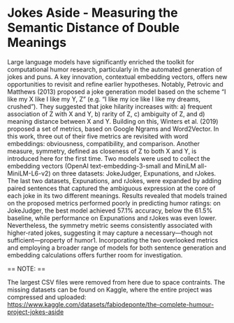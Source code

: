 # Jokes Aside - Measuring the Semantic Distance of Double Meanings

Large language models have significantly enriched the toolkit for computational humor research, particularly in the automated generation of jokes and puns. A key innovation, contextual embedding vectors, offers new opportunities to revisit and refine earlier hypotheses. Notably, Petrovic and Matthews (2013) proposed a joke generation model based on the scheme “I like my X like I like my Y, Z” (e.g. “I like my ice like I like my dreams, crushed”). They suggested that joke hilarity increases with: a) frequent association of Z with X and Y, b) rarity of Z, c) ambiguity of Z, and d) meaning distance between X and Y. Building on this, Winters et al. (2019) proposed a set of metrics, based on Google Ngrams and Word2Vector. In this work, three out of their five metrics are revisited with word embeddings: obviousness, compatibility, and comparison. Another measure, symmetry, defined as closeness of Z to both X and Y, is introduced here for the first time. Two models were used to collect the embedding vectors (OpenAI text-embedding-3-small and MiniLM all-MiniLM-L6-v2) on three datasets: JokeJudger, Expunations, and rJokes. The last two datasets, Expunations, and rJokes, were expanded by adding paired sentences that captured the ambiguous expression at the core of each joke in its two different meanings. Results revealed that models trained on the proposed metrics performed poorly in predicting humor ratings: on JokeJudger, the best model achieved 57.1% accuracy, below the 61.5% baseline, while performance on Expunations and rJokes was even lower. Nevertheless, the symmetry metric seems consistently associated with higher-rated jokes, suggesting it may capture a necessary—though not sufficient—property of humor1. Incorporating the two overlooked metrics and employing a broader range of models for both sentence generation and embedding calculations offers further room for investigation.


== NOTE: ==

The largest CSV files were removed from here due to space contraints. The missing datasets can be found on Kaggle, where the entire project was compressed and uploaded:
https://www.kaggle.com/datasets/fabiodeponte/the-complete-humour-project-jokes-aside
